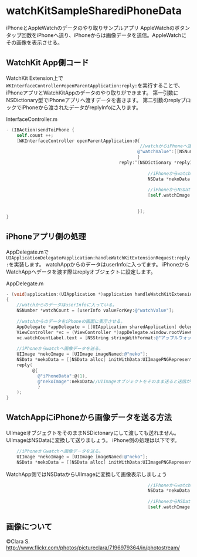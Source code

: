 # watchKitSampleSharediPhoneData
iPhoneとAppleWatchのデータのやり取りサンプルアプリ
AppleWatchのボタンタップ回数をiPhoneへ送り、iPhoneからは画像データを送信。AppleWatchにその画像を表示させる。

## WatchKit App側コード
WatchKit Extension上で```WKInterfaceController#openParentApplication:reply:```を実行することで、iPhoneアプリとWatchKitAppのデータのやり取りができます。
第一引数にNSDictionary型でiPhoneアプリへ渡すデータを書きます。
第二引数のreplyブロックでiPhoneから渡されたデータがreplyInfoに入ります。

InterfaceController.m
```objective-c
- (IBAction)sendToiPhone {
    self.count ++;
    [WKInterfaceController openParentApplication:@{
                                                   //watchからiPhoneへ送るデータ
                                                  @"watchValue":[[NSNumber alloc] initWithInteger:self.count]
                                                  }
                                           reply:^(NSDictionary *replyInfo, NSError *error){
                                               
                                                      //iPhoneからwatchへ送られたデータ
                                                      NSData *nekoData = replyInfo[@"nekoImage"];
                                               
                                                      //iPhoneからNSDataで送れば画像が出る。
                                                      [self.watchImage setImageData:nekoData];
                                               

                                                  }];
}

```

## iPhoneアプリ側の処理
AppDelegate.mで```UIApplicationDelegate#application:handleWatchKitExtensionRequest:reply:```を実装します。
watchAppからのデータはuserInfoに入ってます。
iPhoneからWatchAppへデータを渡す際はreplyオブジェクトに設定します。

AppDelegate.m
```objective-c
- (void)application:(UIApplication *)application handleWatchKitExtensionRequest:(NSDictionary *)userInfo reply:(void(^)(NSDictionary *replyInfo))reply
{
    //watchからのデータはuserInfoに入っている。
    NSNumber *watchCount = [userInfo valueForKey:@"watchValue"];
    
    //watchからのデータをiPhoneの画面に表示させる。
    AppDelegate *appDelegate = [[UIApplication sharedApplication] delegate];
    ViewController *vc = (ViewController *)appDelegate.window.rootViewController;
    vc.watchCountLabel.text = [NSString stringWithFormat:@"アップルウォッチでのカウントは%ld回", [watchCount integerValue]];
    
    //iPhoneからwatchへ画像データを送る。
    UIImage *nekoImage = [UIImage imageNamed:@"neko"];
    NSData *nekoData = [[NSData alloc] initWithData:UIImagePNGRepresentation(nekoImage)];
    reply(
          @{
            @"iPhoneData":@(1),
            @"nekoImage":nekoData//UIImageオブジェクトをそのまま送ると送信が失敗してしまう。NSDataに直して送る。
            }
    );
}
```

## WatchAppにiPhoneから画像データを送る方法
UIImageオブジェクトをそのままNSDictonaryにして渡しても送れません。
UIImageはNSDataに変換して送りましょう。
iPhone側の処理は以下です。

```objective-c
    //iPhoneからwatchへ画像データを送る。
    UIImage *nekoImage = [UIImage imageNamed:@"neko"];
    NSData *nekoData = [[NSData alloc] initWithData:UIImagePNGRepresentation(nekoImage)];
```

WatchApp側ではNSDataからUIImageに変換して画像表示しましょう
```objective-c
                                                      //iPhoneからwatchへ送られたデータ
                                                      NSData *nekoData = replyInfo[@"nekoImage"];
                                               
                                                      //iPhoneからNSDataで送れば画像が出る。
                                                      [self.watchImage setImageData:nekoData];

```

## 画像について
©Clara S.
http://www.flickr.com/photos/pictureclara/7196979364/in/photostream/


